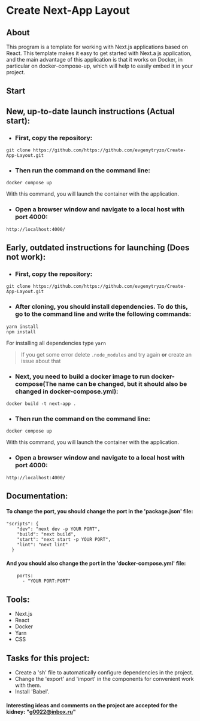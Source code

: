 # Create Next-App Layout

## About

This program is a template for working with Next.js applications based on React. This template makes it easy to 
get started with Next.a js application, and the main advantage of this application is that it works on Docker, 
in particular on docker-compose-up, which will help to easily embed it in your project.

## Start

## New, up-to-date launch instructions (Actual start):

- ### First, copy the repository:

```
git clone https://github.com/https://github.com/evgenytryzo/Create-App-Layout.git
```

- ### Then run the command on the command line:

```
docker compose up
```

With this command, you will launch the container with the application.

- ### Open a browser window and navigate to a local host with port 4000:

```
http://localhost:4000/
```

## Early, outdated instructions for launching (Does not work):

- ### First, copy the repository:

```
git clone https://github.com/https://github.com/evgenytryzo/Create-App-Layout.git
```

- ### After cloning, you should install dependencies. To do this, go to the command line and write the following commands:

```
yarn install
npm install
```

For installing all dependencies type `yarn`
> If you get some error delete `.node_modules` and try again **or** create an issue about that

- ### Next, you need to build a docker image to run docker-compose(The name can be changed, but it should also be changed in docker-compose.yml):

```
docker build -t next-app .
```

- ### Then run the command on the command line:

```
docker compose up
```

With this command, you will launch the container with the application.

- ### Open a browser window and navigate to a local host with port 4000:

```
http://localhost:4000/
```

## Documentation:

#### To change the port, you should change the port in the 'package.json' file:

```
"scripts": {
    "dev": "next dev -p YOUR PORT",
    "build": "next build",
    "start": "next start -p YOUR PORT",
    "lint": "next lint"
  }
```

#### And you should also change the port in the 'docker-compose.yml' file:

```
    ports:
      - "YOUR PORT:PORT"
```

## Tools:

- Next.js
- React
- Docker
- Yarn
- CSS

## Tasks for this project:

- Create a 'sh' file to automatically configure dependencies in the project.
- Change the 'export' and 'import' in the components for convenient work with them.
- Install 'Babel'.

#### Interesting ideas and comments on the project are accepted for the kidney: "g0022@inbox.ru"